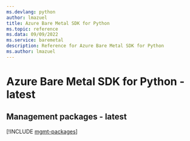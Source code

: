 ```yaml
---
ms.devlang: python
author: lmazuel
title: Azure Bare Metal SDK for Python
ms.topic: reference
ms.data: 09/09/2022
ms.service: baremetal
description: Reference for Azure Bare Metal SDK for Python
ms.author: lmazuel
---
```

# Azure Bare Metal SDK for Python - latest

## Management packages - latest
[!INCLUDE [mgmt-packages](bare-metal-mgmt-index.md)]